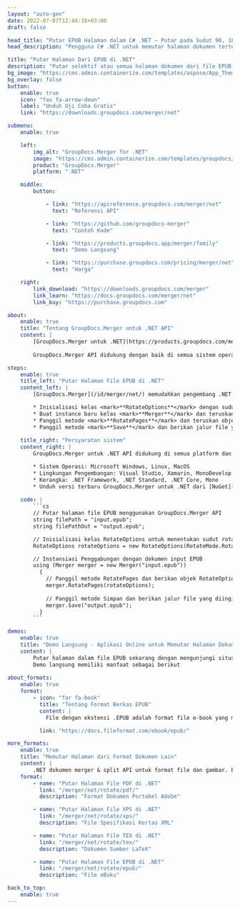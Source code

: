 ```yaml
---
layout: "auto-gen"
date: 2022-07-07T12:44:18+03:00
draft: false

head_title: "Putar EPUB Halaman dalam C# .NET – Putar pada Sudut 90, 180, 270"
head_description: "Pengguna C# .NET untuk memutar halaman dokumen tertentu atau semua file EPUB pada sudut rotasi 90, 180, 270 menggunakan penggabungan dokumen dan API split."

title: "Putar Halaman Dari EPUB di .NET"
description: "Putar selektif atau semua halaman dokumen dari file EPUB ke sudut rotasi 90, 180 atau 270 menggunakan dokumen merger & split API untuk aplikasi .NET (C#, ASP.NET, VB.NET, .NET Core)."
bg_image: "https://cms.admin.containerize.com/templates/aspose/App_Themes/V3/images/bg/header1.png"
bg_overlay: false
button:
    enable: true
    icon: "fas fa-arrow-down"
    label: "Unduh Uji Coba Gratis"
    link: "https://downloads.groupdocs.com/merger/net"

submenu:
    enable: true

    left:
        img_alt: "GroupDocs.Merger for .NET"
        image: "https://cms.admin.containerize.com/templates/groupdocs/images/product-logos/90x90-noborder/groupdocs-merger-net.png"
        product: "GroupDocs.Merger"
        platform: ".NET"

    middle:
        button:

            - link: "https://apireference.groupdocs.com/merger/net"
              text: "Referensi API"

            - link: "https://github.com/groupdocs-merger"
              text: "Contoh Kode"

            - link: "https://products.groupdocs.app/merger/family"
              text: "Demo Langsung"

            - link: "https://purchase.groupdocs.com/pricing/merger/net"
              text: "Harga"

    right:
        link_download: "https://downloads.groupdocs.com/merger"
        link_learn: "https://docs.groupdocs.com/merger/net"
        link_buy: "https://purchase.groupdocs.com"

about:
    enable: true
    title: "Tentang GroupDocs.Merger untuk .NET API"
    content: |
        [GroupDocs.Merger untuk .NET](https://products.groupdocs.com/merger/net/) menawarkan solusi sederhana untuk menggabungkan, membagi, memindahkan, menghapus, mengekstrak, menukar & memutar antara berbagai format dokumen dengan aman termasuk PDF, Microsoft Office (Word, Excel, PowerPoint, OneNote), OpenDocument, HTML dan banyak lainnya dalam aplikasi .NET. Dengan menambahkan hanya beberapa baris kode, lakukan beberapa operasi dokumen seperti memindahkan, menghapus, memutar, menukar, mengekstrak, atau mengubah orientasi halaman di dalam dokumen. API penggabungan dokumen juga mendukung pratinjau halaman dokumen sebagai gambar untuk menganalisis struktur dokumen, pemformatan, dan konten pada halaman.
        
        GroupDocs.Merger API didukung dengan baik di semua sistem operasi dan platform utama termasuk .NET Framework, .NET Standard, .NET Core, Mono, dan Xamarin.

steps:
    enable: true
    title_left: "Putar Halaman File EPUB di .NET"
    content_left: |
        [GroupDocs.Merger](/id/merger/net/) memudahkan pengembang .NET untuk memutar beberapa halaman tertentu atau semua halaman dalam file EPUB pada sudut rotasi 90, 180 atau 270 dengan menerapkan beberapa langkah mudah.

        * Inisialisasi kelas <mark>**RotateOptions**</mark> dengan sudut rotasi dan nomor halaman yang diinginkan.
        * Buat instance baru kelas <mark>**Merger**</mark> dan teruskan jalur dokumen sumber sebagai parameter konstruktor.
        * Panggil metode <mark>**RotatePages**</mark> dan teruskan objek <mark>**RotateOptions**</mark> ke sana.
        * Panggil metode <mark>**Save**</mark> dan berikan jalur file yang diinginkan untuk menyimpan dokumen yang dihasilkan.
        
    title_right: "Persyaratan sistem"
    content_right: |
        GroupDocs.Merger untuk .NET API didukung di semua platform dan sistem operasi utama. Sebelum menjalankan kode di bawah ini, pastikan Anda telah menginstal prasyarat berikut di sistem Anda.

        * Sistem Operasi: Microsoft Windows, Linux, MacOS
        * Lingkungan Pengembangan: Visual Studio, Xamarin, MonoDevelop
        * Kerangka: .NET Framework, .NET Standard, .NET Core, Mono
        * Unduh versi terbaru GroupDocs.Merger untuk .NET dari [NuGet](https://www.nuget.org/packages/GroupDocs.Merger)
        
    code: |
        ```cs
        // Putar halaman file EPUB menggunakan GroupDocs.Merger API
        string filePath = "input.epub";
        string filePathOut = "output.epub";

        // Inisialisasi kelas RotateOptions untuk menentukan sudut rotasi dan nomor halaman
        RotateOptions rotateOptions = new RotateOptions(RotateMode.Rotate180, new int[] { 2, 3, 6 });

        // Instansiasi Penggabungan dengan dokumen input EPUB
        using (Merger merger = new Merger("input.epub"))
          {
            // Panggil metode RotatePages dan berikan objek RotateOptions ke sana
            merger.RotatePages(rotateOptions);
            
            // Panggil metode Simpan dan berikan jalur file yang diinginkan untuk menyimpan dokumen keluaran
            merger.Save("output.epub");
          }
        ```

demos:
    enable: true
    title: "Demo Langsung - Aplikasi Online untuk Memutar Halaman Dokumen"
    content: |
        Putar halaman dalam file EPUB sekarang dengan mengunjungi situs web [GroupDocs.Merger](https://products.groupdocs.app/merger/EPUB).  
        Demo langsung memiliki manfaat sebagai berikut
        
about_formats:
    enable: true
    format:
        - icon: "far fa-book"
          title: "Tentang Format Berkas EPUB"
          content: |
            File dengan ekstensi .EPUB adalah format file e-book yang menyediakan format publikasi digital standar untuk penerbit dan konsumen. Formatnya sudah sangat umum sekarang sehingga didukung oleh banyak e-reader dan aplikasi perangkat lunak. Misalnya, pada Mac OS, perangkat lunak Books yang telah diinstal sebelumnya menyediakan dukungan untuk membuka file tersebut. Selain itu, ada banyak perangkat lunak kompatibel yang tersedia untuk ponsel cerdas, tablet, dan komputer. Standar file EPUB dikelola oleh International Digital Publishing Forum (IDPF). Versi EPUB 3 juga didukung oleh Book Industry Study Group (BISG), sebuah asosiasi perdagangan buku terkemuka untuk standar praktik terbaik, penelitian, informasi dan acara, untuk pengemasan konten.

          link: "https://docs.fileformat.com/ebook/epub/"

more_formats:
    enable: true
    title: "Memutar Halaman dari Format Dokumen Lain"
    content: |
        .NET dokumen merger & split API untuk format file dan gambar. Putar halaman dari beberapa format file populer seperti yang dinyatakan di bawah ini.
    format: 
        - name: "Putar Halaman File PDF di .NET"
          link: "/merger/net/rotate/pdf/"
          description: "Format Dokumen Portabel Adobe"

        - name: "Putar Halaman File XPS di .NET"
          link: "/merger/net/rotate/xps/"
          description: "File Spesifikasi Kertas XML"

        - name: "Putar Halaman File TEX di .NET"
          link: "/merger/net/rotate/tex/"
          description: "Dokumen Sumber LaTeX"

        - name: "Putar Halaman File EPUB di .NET"
          link: "/merger/net/rotate/epub/"
          description: "File eBuku"

back_to_top:
    enable: true
---
```

